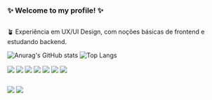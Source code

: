 ### ✨ Welcome to my profile! ✨
##
🪴 Experiência em UX/UI Design, com noções básicas de frontend e estudando backend.

![Anurag's GitHub stats](https://github-readme-stats.vercel.app/api?username=caeuteixeira&show_icons=true&,prs&cache_seconds=86400&theme=gruvbox_light)
![Top Langs](https://github-readme-stats.vercel.app/api/top-langs/?username=caeuteixeira&layout=compact&langs_count-16&theme=gruvbox_light)

<div style-"display: inline_block"›<br>
<img align="center" src="https://img.shields.io/badge/Figma-F24E1E?style=for-the-badge&logo=figma&logoColor=white" />
<img align="center" src="https://img.shields.io/badge/Python-3776AB?style=for-the-badge&logo=python&logoColor=white" />
<img align="center" src="https://img.shields.io/badge/Flask-000000?style=for-the-badge&logo=flask&logoColor=white" />
<img align="center" src="https://img.shields.io/badge/MySQL-00000F?style=for-the-badge&logo=mysql&logoColor=white" />
<img align="center" src="https://img.shields.io/badge/Amazon_AWS-232F3E?style=for-the-badge&logo=amazon-aws&logoColor=white)" />
<img align="center" src="https://img.shields.io/badge/HTML5-E34F26?style=for-the-badge&logo=html5&logoColor=white" />
<img align="center" src="https://img.shields.io/badge/CSS3-1572B6?style=for-the-badge&logo=css3&logoColor=white" />
<div/>  

  ##

<div>
<a href = "mailto:caeuteixeira@gmail.com"><img src="https://img.shields.io/badge/Gmail-D14836?style=for-the-badge&logo=gmail&logoColor=white"></a>
<a href = "linkedin.com/in/caeu-teixeira-428728229"><img src="https://img.shields.io/badge/LinkedIn-0077B5?style=for-the-badge&logo=linkedin&logoColor=white"></a>
